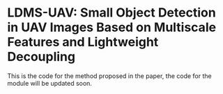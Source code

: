 # LDMS-UAV: Small Object Detection in UAV Images Based on Multiscale Features and Lightweight Decoupling
This is the code for the method proposed in the paper, the code for the module will be updated soon.
